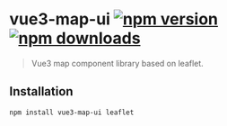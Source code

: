 # vue3-map-ui [![npm version](https://img.shields.io/npm/v/vue3-map-ui.svg)](https://npmjs.org/package/vue3-map-ui) [![npm downloads](https://img.shields.io/npm/dm/vue3-map-ui.svg)](https://npmjs.org/package/vue3-map-ui)

> Vue3 map component library based on leaflet.

## Installation

```bash
npm install vue3-map-ui leaflet

